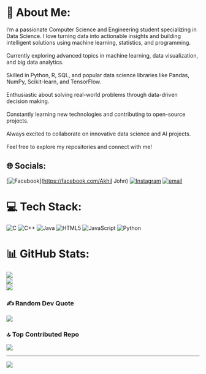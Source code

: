 # 💫 About Me:
I’m a passionate Computer Science and Engineering student specializing in Data Science. I love turning data into actionable insights and building intelligent solutions using machine learning, statistics, and programming.<br><br>Currently exploring advanced topics in machine learning, data visualization, and big data analytics.<br><br>Skilled in Python, R, SQL, and popular data science libraries like Pandas, NumPy, Scikit-learn, and TensorFlow.<br><br>Enthusiastic about solving real-world problems through data-driven decision making.<br><br>Constantly learning new technologies and contributing to open-source projects.<br><br>Always excited to collaborate on innovative data science and AI projects.<br><br>Feel free to explore my repositories and connect with me!


## 🌐 Socials:
[![Facebook](https://img.shields.io/badge/Facebook-%231877F2.svg?logo=Facebook&logoColor=white)](https://facebook.com/Akhil John) [![Instagram](https://img.shields.io/badge/Instagram-%23E4405F.svg?logo=Instagram&logoColor=white)](https://instagram.com/akh_l.j_hn) [![email](https://img.shields.io/badge/Email-D14836?logo=gmail&logoColor=white)](mailto:akhiljohnajk@gmail.com) 

# 💻 Tech Stack:
![C](https://img.shields.io/badge/c-%2300599C.svg?style=for-the-badge&logo=c&logoColor=white) ![C++](https://img.shields.io/badge/c++-%2300599C.svg?style=for-the-badge&logo=c%2B%2B&logoColor=white) ![Java](https://img.shields.io/badge/java-%23ED8B00.svg?style=for-the-badge&logo=openjdk&logoColor=white) ![HTML5](https://img.shields.io/badge/html5-%23E34F26.svg?style=for-the-badge&logo=html5&logoColor=white) ![JavaScript](https://img.shields.io/badge/javascript-%23323330.svg?style=for-the-badge&logo=javascript&logoColor=%23F7DF1E) ![Python](https://img.shields.io/badge/python-3670A0?style=for-the-badge&logo=python&logoColor=ffdd54)
# 📊 GitHub Stats:
![](https://github-readme-stats.vercel.app/api?username=akhioljohnajk&theme=dark&hide_border=false&include_all_commits=false&count_private=false)<br/>
![](https://nirzak-streak-stats.vercel.app/?user=akhioljohnajk&theme=dark&hide_border=false)<br/>
![](https://github-readme-stats.vercel.app/api/top-langs/?username=akhioljohnajk&theme=dark&hide_border=false&include_all_commits=false&count_private=false&layout=compact)

### ✍️ Random Dev Quote
![](https://quotes-github-readme.vercel.app/api?type=horizontal&theme=radical)

### 🔝 Top Contributed Repo
![](https://github-contributor-stats.vercel.app/api?username=akhioljohnajk&limit=5&theme=dark&combine_all_yearly_contributions=true)

---
[![](https://visitcount.itsvg.in/api?id=akhioljohnajk&icon=0&color=0)](https://visitcount.itsvg.in)

<!-- Proudly created with GPRM ( https://gprm.itsvg.in ) -->


<!--
**akhiljohnajk/akhiljohnajk** is a ✨ _special_ ✨ repository because its `README.md` (this file) appears on your GitHub profile.

Here are some ideas to get you started:

- 🔭 I’m currently working on ...
- 🌱 I’m currently learning ...
- 👯 I’m looking to collaborate on ...
- 🤔 I’m looking for help with ...
- 💬 Ask me about ...
- 📫 How to reach me: ...
- 😄 Pronouns: ...
- ⚡ Fun fact: ...
-->
